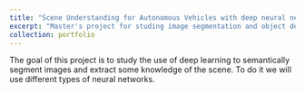 ```yaml
---
title: "Scene Understanding for Autonomous Vehicles with deep neural networks"
excerpt: "Master's project for studing image segmentation and object detection.<br/><img src='/images/fcn8synthiaSample1.png'>"
collection: portfolio
---
```


The goal of this project is to study the use of deep learning to semantically segment images and extract some knowledge of the scene. To do it we will use different types of neural networks.

